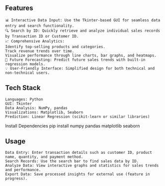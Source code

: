 ## Features
    📊 Interactive Data Input: Use the Tkinter-based GUI for seamless data entry and search functionality.
    🔍 Search by ID: Quickly retrieve and analyze individual sales records by Transaction ID or Customer ID.
    📈 Comprehensive Analytics:
    Identify top-selling products and categories.
    Track revenue trends over time.
    Visualize performance through line charts, bar graphs, and heatmaps.
    🤖 Future Forecasting: Predict future sales trends with built-in regression models.
    💡 User-Friendly Interface: Simplified design for both technical and non-technical users.
## Tech Stack
    Languages: Python
    GUI: Tkinter
    Data Analysis: NumPy, pandas
    Visualizations: Matplotlib, Seaborn
    Prediction: Linear Regression (scikit-learn or similar libraries)


Install Dependencies
pip install numpy pandas matplotlib seaborn

## Usage
    Data Entry: Enter transaction details such as customer ID, product name, quantity, and payment method.
    Search Records: Use the search bar to find sales data by ID.
    Analyze Data: View interactive graphs and statistics for sales trends and performance.
    Export Data: Save processed insights for external use (feature in progress).
